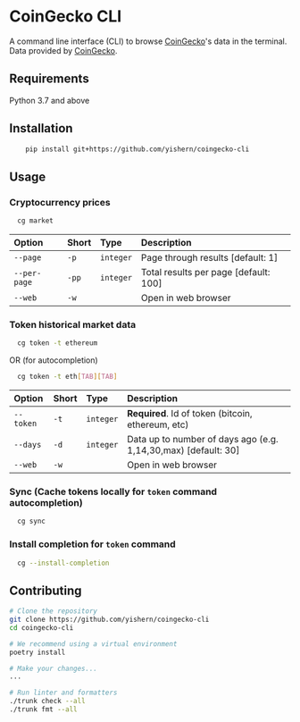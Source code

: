 # CoinGecko CLI

A command line interface (CLI) to browse [CoinGecko](https://coingecko.com)'s data in the terminal. Data provided by [CoinGecko](https://coingecko.com).

## Requirements

Python 3.7 and above

## Installation

```bash
    pip install git+https://github.com/yishern/coingecko-cli
```

## Usage

### Cryptocurrency prices

```bash
  cg market
```

| Option       | Short | Type      | Description                           |
| :----------- | :---- | :-------- | :------------------------------------ |
| `--page`     | `-p`  | `integer` | Page through results [default: 1]     |
| `--per-page` | `-pp` | `integer` | Total results per page [default: 100] |
| `--web`      | `-w`  |           | Open in web browser                   |

### Token historical market data

```bash
  cg token -t ethereum
```

OR (for autocompletion)

```bash
  cg token -t eth[TAB][TAB]
```

| Option    | Short | Type      | Description                                                    |
| :-------- | :---- | :-------- | :------------------------------------------------------------- |
| `--token` | `-t`  | `integer` | **Required**. Id of token (bitcoin, ethereum, etc)             |
| `--days`  | `-d`  | `integer` | Data up to number of days ago (e.g. 1,14,30,max) [default: 30] |
| `--web`   | `-w`  |           | Open in web browser                                            |

### Sync (Cache tokens locally for `token` command autocompletion)

```bash
  cg sync
```

### Install completion for `token` command

```bash
  cg --install-completion
```

## Contributing

```bash
# Clone the repository
git clone https://github.com/yishern/coingecko-cli
cd coingecko-cli

# We recommend using a virtual environment
poetry install

# Make your changes...
...

# Run linter and formatters
./trunk check --all
./trunk fmt --all
```
